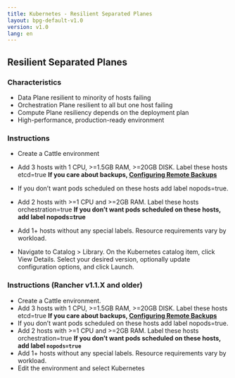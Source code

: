 ```yaml
---
title: Kubernetes - Resilient Separated Planes
layout: bpg-default-v1.0
version: v1.0
lang: en
---
```


## Resilient Separated Planes

### Characteristics

* Data Plane resilient to minority of hosts failing 
* Orchestration Plane resilient to all but one host failing 
* Compute Plane resiliency depends on the deployment plan 
* High-performance, production-ready environment 

### Instructions

* Create a Cattle environment 
* Add 3 hosts with 1 CPU, >=1.5GB RAM, >=20GB DISK. Label these hosts etcd=true
 **If you care about backups, [Configuring Remote Backups]({{site.baseurl}}/rancher/{{page.lang}}/kubernetes/management/remote-backups)**


* If you don’t want pods scheduled on these hosts add label nopods=true.
* Add 2 hosts with >=1 CPU and >=2GB RAM. Label these hosts orchestration=true **If you don’t want pods scheduled on these hosts, add label nopods=true**
* Add 1+ hosts without any special labels. Resource requirements vary by workload. 
* Navigate to Catalog > Library. On the Kubernetes catalog item, click View Details. Select your desired version, optionally update configuration options, and click Launch.
 

### Instructions (Rancher v1.1.X and older)

* Create a Cattle environment. 
* Add 3 hosts with 1 CPU, >=1.5GB RAM, >=20GB DISK. Label these hosts etcd=true **If you care about backups, [Configuring Remote Backups]({{site.baseurl}}/rancher/{{page.lang}}/kubernetes/management/remote-backups)**
* If you don’t want pods scheduled on these hosts add label nopods=true.
* Add 2 hosts with >=1 CPU and >=2GB RAM. Label these hosts orchestration=true **If you don’t want pods scheduled on these hosts, add label ```nopods=true```**
* Add 1+ hosts without any special labels. Resource requirements vary by workload. 
* Edit the environment and select Kubernetes 

